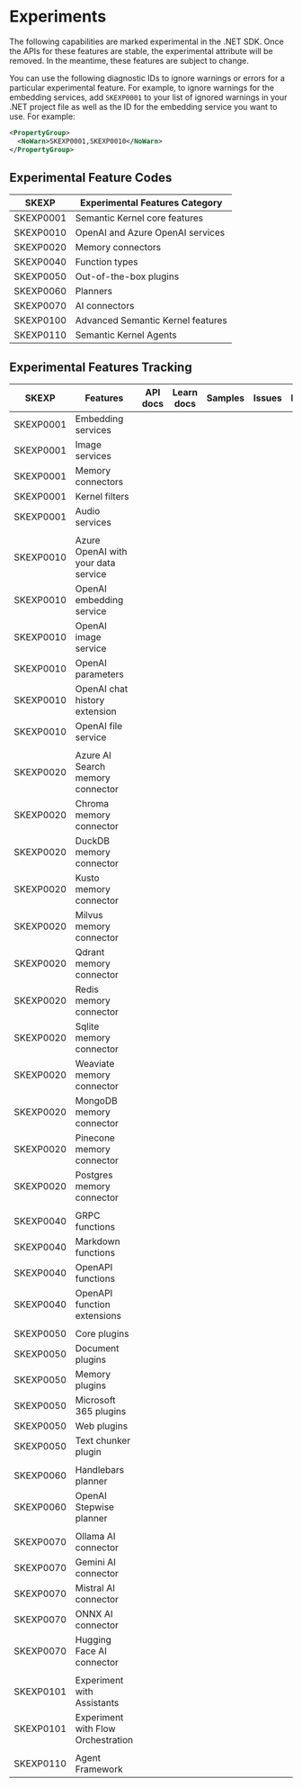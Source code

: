 # Experiments

The following capabilities are marked experimental in the .NET SDK. Once the APIs for these features are stable, the experimental attribute will be removed. In the meantime, these features are subject to change.

You can use the following diagnostic IDs to ignore warnings or errors for a particular experimental feature. For example, to ignore warnings for the embedding services, add `SKEXP0001` to your list of ignored warnings in your .NET project file as well as the ID for the embedding service you want to use. For example:

```xml
<PropertyGroup>
  <NoWarn>SKEXP0001,SKEXP0010</NoWarn>
</PropertyGroup>
```

## Experimental Feature Codes

| SKEXP​ | Experimental Features Category​​ |
|-------|--------------------------------|
| SKEXP0001 | Semantic Kernel core features |
| SKEXP0010 | OpenAI and Azure OpenAI services |
| SKEXP0020 | Memory connectors |
| SKEXP0040 | Function types |
| SKEXP0050 | Out-of-the-box plugins |
| SKEXP0060 | Planners |
| SKEXP0070 | AI connectors |
| SKEXP0100 | Advanced Semantic Kernel features |
| SKEXP0110 | Semantic Kernel Agents |

## Experimental Features Tracking

| SKEXP​ | Features​​ | API docs​​ | Learn docs​​ | Samples​​ | Issues​​ | Implementations​ |
|-------|----------|----------|------------|---------|--------|-----------------|
| SKEXP0001 | Embedding services | | | | | |
| SKEXP0001 | Image services | | | | | |
| SKEXP0001 | Memory connectors | | | | | |
| SKEXP0001 | Kernel filters | | | | | |
| SKEXP0001 | Audio services | | | | | |
| | | | | | | |
| SKEXP0010 | Azure OpenAI with your data service | | | | | |
| SKEXP0010 | OpenAI embedding service | | | | | |
| SKEXP0010 | OpenAI image service | | | | | |
| SKEXP0010 | OpenAI parameters | | | | | |
| SKEXP0010 | OpenAI chat history extension | | | | | |
| SKEXP0010 | OpenAI file service | | | | | |
| | | | | | | |
| SKEXP0020 | Azure AI Search memory connector | | | | | |
| SKEXP0020 | Chroma memory connector | | | | | |
| SKEXP0020 | DuckDB memory connector | | | | | |
| SKEXP0020 | Kusto memory connector | | | | | |
| SKEXP0020 | Milvus memory connector | | | | | |
| SKEXP0020 | Qdrant memory connector | | | | | |
| SKEXP0020 | Redis memory connector | | | | | |
| SKEXP0020 | Sqlite memory connector | | | | | |
| SKEXP0020 | Weaviate memory connector | | | | | |
| SKEXP0020 | MongoDB memory connector | | | | | |
| SKEXP0020 | Pinecone memory connector | | | | | |
| SKEXP0020 | Postgres memory connector | | | | | |
| | | | | | | |
| SKEXP0040 | GRPC functions | | | | | |
| SKEXP0040 | Markdown functions | | | | | |
| SKEXP0040 | OpenAPI functions | | | | | |
| SKEXP0040 | OpenAPI function extensions | | | | | |
| | | | | | | |
| SKEXP0050 | Core plugins | | | | | |
| SKEXP0050 | Document plugins | | | | | |
| SKEXP0050 | Memory plugins | | | | | |
| SKEXP0050 | Microsoft 365 plugins | | | | | |
| SKEXP0050 | Web plugins | | | | | |
| SKEXP0050 | Text chunker plugin | | | | | |
| | | | | | | |
| SKEXP0060 | Handlebars planner | | | | | |
| SKEXP0060 | OpenAI Stepwise planner | | | | | |
| | | | | | | |
| SKEXP0070 | Ollama AI connector | | | | | |
| SKEXP0070 | Gemini AI connector | | | | | |
| SKEXP0070 | Mistral AI connector | | | | | |
| SKEXP0070 | ONNX AI connector | | | | | |
| SKEXP0070 | Hugging Face AI connector | | | | | |
| | | | | | | |
| SKEXP0101 | Experiment with Assistants | | | | | |
| SKEXP0101 | Experiment with Flow Orchestration | | | | | |
| | | | | | | |
| SKEXP0110 | Agent Framework | | | | | |
